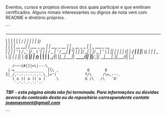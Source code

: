 Eventos, cursos e projetos diversos dos quais participei e que emitiram certificados. Alguns mmais interessantes ou dignos de nota vem com README e diretório próprios.



´´´
  _    _           _              _____                _                   _   _             
 | |  | |         | |            / ____|              | |                 | | (_)            
 | |  | |_ __   __| | ___ _ __  | |     ___  _ __  ___| |_ _ __ _   _  ___| |_ _  ___  _ __  
 | |  | | '_ \ / _` |/ _ \ '__| | |    / _ \| '_ \/ __| __| '__| | | |/ __| __| |/ _ \| '_ \ 
 | |__| | | | | (_| |  __/ |    | |___| (_) | | | \__ \ |_| |  | |_| | (__| |_| | (_) | | | |
  \____/|_| |_|\__,_|\___|_|     \_____\___/|_| |_|___/\__|_|   \__,_|\___|\__|_|\___/|_| |_|
			   
			   
			   

       /~~~|#|]|=\|---\__
     |-=_____________  |\\ ,             O       O
    I|_/,-.-.-.-.-,-.\_|='(             T/\     /\=,---.
       ( o )( o )( o )     \            U /\   /\   `O'      
        `-'-'-'-'-`-'

  ***TBF - esta página ainda não foi terminada. Para informações ou dúvidas acerca do conteúdo desta ou do repositório correspondente contate joaonasmont@gmail.com***

  ´´´




